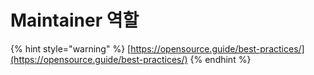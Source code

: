 # Maintainer 역할

{% hint style="warning" %}
[https://opensource.guide/best-practices/](https://opensource.guide/best-practices/)
{% endhint %}



